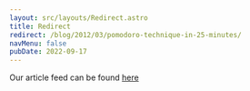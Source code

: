 ```yaml
---
layout: src/layouts/Redirect.astro
title: Redirect
redirect: /blog/2012/03/pomodoro-technique-in-25-minutes/
navMenu: false
pubDate: 2022-09-17
---
```

<div>
Our article feed can be found <a href="/blog/2012/03/pomodoro-technique-in-25-minutes/">here</a>
</div>
